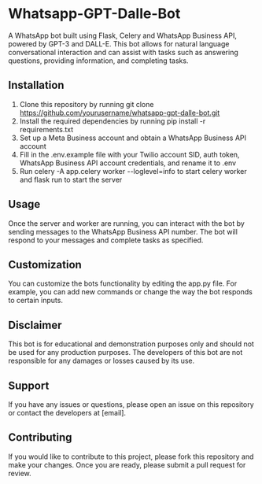 # Whatsapp-GPT-Dalle-Bot
A WhatsApp bot built using Flask, Celery and WhatsApp Business API, powered by GPT-3 and DALL-E. This bot allows for natural language conversational interaction and can assist with tasks such as answering questions, providing information, and completing tasks.

## Installation
1. Clone this repository by running git clone https://github.com/yourusername/whatsapp-gpt-dalle-bot.git
2. Install the required dependencies by running pip install -r requirements.txt
3. Set up a Meta Business account and obtain a WhatsApp Business API account
4. Fill in the .env.example file with your Twilio account SID, auth token, WhatsApp Business API account credentials, and rename it to .env
5. Run celery -A app.celery worker --loglevel=info to start celery worker and flask run to start the server

## Usage
Once the server and worker are running, you can interact with the bot by sending messages to the WhatsApp Business API number. The bot will respond to your messages and complete tasks as specified.

## Customization
You can customize the bots functionality by editing the app.py file. For example, you can add new commands or change the way the bot responds to certain inputs.

## Disclaimer
This bot is for educational and demonstration purposes only and should not be used for any production purposes. The developers of this bot are not responsible for any damages or losses caused by its use.

## Support
If you have any issues or questions, please open an issue on this repository or contact the developers at [email].

## Contributing
If you would like to contribute to this project, please fork this repository and make your changes. Once you are ready, please submit a pull request for review.